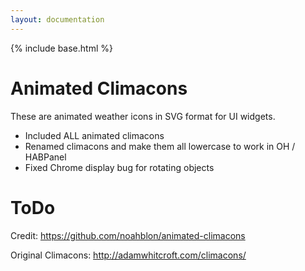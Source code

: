 ```yaml
---
layout: documentation
---
```


{% include base.html %}

# Animated Climacons

These are animated weather icons in SVG format for UI widgets.

* Included ALL animated climacons
* Renamed climacons and make them all lowercase to work in OH / HABPanel
* Fixed Chrome display bug for rotating objects

# ToDo

Credit: https://github.com/noahblon/animated-climacons

Original Climacons: http://adamwhitcroft.com/climacons/



<br/><br/>
